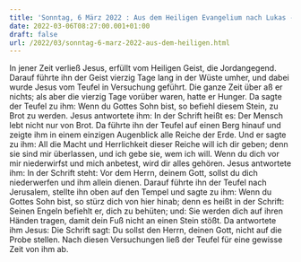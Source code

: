 ```yaml
---
title: 'Sonntag, 6 März 2022 : Aus dem Heiligen Evangelium nach Lukas - Lk 4,1-13.'
date: 2022-03-06T08:27:00.001+01:00
draft: false
url: /2022/03/sonntag-6-marz-2022-aus-dem-heiligen.html
---
```


In jener Zeit verließ Jesus, erfüllt vom Heiligen Geist, die Jordangegend. Darauf führte ihn der Geist vierzig Tage lang in der Wüste umher, und dabei wurde Jesus vom Teufel in Versuchung geführt. Die ganze Zeit über aß er nichts; als aber die vierzig Tage vorüber waren, hatte er Hunger. Da sagte der Teufel zu ihm: Wenn du Gottes Sohn bist, so befiehl diesem Stein, zu Brot zu werden. Jesus antwortete ihm: In der Schrift heißt es: Der Mensch lebt nicht nur von Brot. Da führte ihn der Teufel auf einen Berg hinauf und zeigte ihm in einem einzigen Augenblick alle Reiche der Erde. Und er sagte zu ihm: All die Macht und Herrlichkeit dieser Reiche will ich dir geben; denn sie sind mir überlassen, und ich gebe sie, wem ich will. Wenn du dich vor mir niederwirfst und mich anbetest, wird dir alles gehören. Jesus antwortete ihm: In der Schrift steht: Vor dem Herrn, deinem Gott, sollst du dich niederwerfen und ihm allein dienen. Darauf führte ihn der Teufel nach Jerusalem, stellte ihn oben auf den Tempel und sagte zu ihm: Wenn du Gottes Sohn bist, so stürz dich von hier hinab; denn es heißt in der Schrift: Seinen Engeln befiehlt er, dich zu behüten; und: Sie werden dich auf ihren Händen tragen, damit dein Fuß nicht an einen Stein stößt. Da antwortete ihm Jesus: Die Schrift sagt: Du sollst den Herrn, deinen Gott, nicht auf die Probe stellen. Nach diesen Versuchungen ließ der Teufel für eine gewisse Zeit von ihm ab.